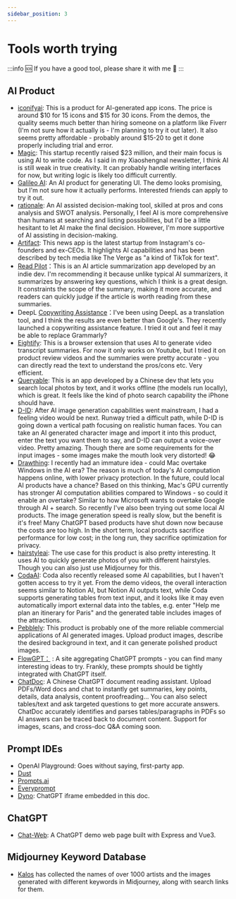 ```yaml
---
sidebar_position: 3
---
```


# Tools worth trying

:::info 🆘
If you have a good tool, please share it with me 🥰
:::

## AI Product

- [iconifyai](https://www.iconifyai.com/): This is a product for AI-generated app icons. The price is around $10 for 15 icons and $15 for 30 icons. From the demos, the quality seems much better than hiring someone on a platform like Fiverr (I'm not sure how it actually is - I'm planning to try it out later). It also seems pretty affordable - probably around $15-20 to get it done properly including trial and error.
- [Magic](https://magic.dev/): This startup recently raised $23 million, and their main focus is using AI to write code. As I said in my Xiaoshengnal newsletter, I think AI is still weak in true creativity. It can probably handle writing interfaces for now, but writing logic is likely too difficult currently.
- [Galileo AI](https://www.usegalileo.ai/): An AI product for generating UI. The demo looks promising, but I'm not sure how it actually performs. Interested friends can apply to try it out.
- [rationale](https://rationale.jinaai.cn/): An AI assisted decision-making tool, skilled at pros and cons analysis and SWOT analysis. Personally, I feel AI is more comprehensive than humans at searching and listing possibilities, but I'd be a little hesitant to let AI make the final decision. However, I'm more supportive of AI assisting in decision-making.
- [Artifact](https://www.theverge.com/2023/1/31/23579552/artifact-instagram-cofounders-kevin-systrom-mike-krieger-news-app): This news app is the latest startup from Instagram's co-founders and ex-CEOs. It highlights AI capabilities and has been described by tech media like The Verge as "a kind of TikTok for text".
- [Read Pilot](https://readpilot.vercel.app/)：This is an AI article summarization app developed by an indie dev. I'm recommending it because unlike typical AI summarizers, it summarizes by answering key questions, which I think is a great design. It constraints the scope of the summary, making it more accurate, and readers can quickly judge if the article is worth reading from these summaries.
- DeepL [Copywriting Assistance](https://www.deepl.com/write)：I've been using DeepL as a translation tool, and I think the results are even better than Google's. They recently launched a copywriting assistance feature. I tried it out and feel it may be able to replace Grammarly?
- [Eightify](https://www.eightify.app/): This is a browser extension that uses AI to generate video transcript summaries. For now it only works on Youtube, but I tried it on product review videos and the summaries were pretty accurate - you can directly read the text to understand the pros/cons etc. Very efficient.
- [Queryable](https://apps.apple.com/us/app/queryable-find-photo-by-text/id1661598353?platform=iphone): This is an app developed by a Chinese dev that lets you search local photos by text, and it works offline (the models run locally), which is great. It feels like the kind of photo search capability the iPhone should have.
- [D-ID](https://www.d-id.com/): After AI image generation capabilities went mainstream, I had a feeling video would be next. Runway tried a difficult path, while D-ID is going down a vertical path focusing on realistic human faces. You can take an AI generated character image and import it into this product, enter the text you want them to say, and D-ID can output a voice-over video. Pretty amazing. Though there are some requirements for the input images - some images make the mouth look very distorted! 😂
- [Drawthing](https://drawthings.ai/): I recently had an immature idea - could Mac overtake Windows in the AI era? The reason is much of today's AI computation happens online, with lower privacy protection. In the future, could local AI products have a chance? Based on this thinking, Mac's GPU currently has stronger AI computation abilities compared to Windows - so could it enable an overtake? Similar to how Microsoft wants to overtake Google through AI + search. So recently I've also been trying out some local AI products. The image generation speed is really slow, but the benefit is it's free! Many ChatGPT based products have shut down now because the costs are too high. In the short term, local products sacrifice performance for low cost; in the long run, they sacrifice optimization for privacy.
- [hairstyleai](https://www.hairstyleai.com/): The use case for this product is also pretty interesting. It uses AI to quickly generate photos of you with different hairstyles. Though you can also just use Midjourney for this.
- [CodaAI](https://coda.io/product/ai-alpha): Coda also recently released some AI capabilities, but I haven't gotten access to try it yet. From the demo videos, the overall interaction seems similar to Notion AI, but Notion AI outputs text, while Coda supports generating tables from text input, and it looks like it may even automatically import external data into the tables, e.g. enter "Help me plan an itinerary for Paris" and the generated table includes images of the attractions.
- [Pebblely](https://pebblely.com/): This product is probably one of the more reliable commercial applications of AI generated images. Upload product images, describe the desired background in text, and it can generate polished product images.
- [FlowGPT：](https://flowgpt.com/) : A site aggregating ChatGPT prompts - you can find many interesting ideas to try. Frankly, these prompts should be tightly integrated with ChatGPT itself.
- [ChatDoc](https://chatdoc.com/): A Chinese ChatGPT document reading assistant. Upload PDFs/Word docs and chat to instantly get summaries, key points, details, data analysis, content proofreading... You can also select tables/text and ask targeted questions to get more accurate answers. ChatDoc accurately identifies and parses tables/paragraphs in PDFs so AI answers can be traced back to document content. Support for images, scans, and cross-doc Q&A coming soon.

## Prompt IDEs

- OpenAI Playground: Goes without saying, first-party app.
- [Dust](https://dust.tt/)
- [Prompts.ai](https://prompts.ai/)
- [Everyprompt](https://www.everyprompt.com/)
- [Dyno](https://trydyno.com/): ChatGPT iframe embedded in this doc.

## ChatGPT

- [Chat-Web](https://github.com/Chanzhaoyu/chatgpt-web): A ChatGPT demo web page built with Express and Vue3.

## Midjourney Keyword Database

- [Kalos](https://lib.kalos.art/) has collected the names of over 1000 artists and the images generated with different keywords in Midjourney, along with search links for them.
